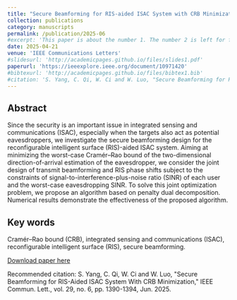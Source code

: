 ```yaml
---
title: "Secure Beamforming for RIS-aided ISAC System with CRB Minimization"
collection: publications
category: manuscripts
permalink: /publication/2025-06
#excerpt: 'This paper is about the number 1. The number 2 is left for future work.'
date: 2025-04-21
venue: 'IEEE Communications Letters'
#slidesurl: 'http://academicpages.github.io/files/slides1.pdf'
paperurl: 'https://ieeexplore.ieee.org/document/10971420'
#bibtexurl: 'http://academicpages.github.io/files/bibtex1.bib'
#citation: 'S. Yang, C. Qi, W. Ci and W. Luo, "Secure Beamforming for RIS-Aided ISAC System With CRB Minimization," IEEE Commun. Lett., vol. 29, no. 6, pp. 1390-1394, Jun. 2025.'
---
```


## Abstract
Since the security is an important issue in integrated sensing and communications (ISAC), especially when the targets also act as potential eavesdroppers, we investigate the secure beamforming design for the reconfigurable intelligent surface (RIS)-aided ISAC system. Aiming at minimizing the worst-case Cramér–Rao bound of the two-dimensional direction-of-arrival estimation of the eavesdropper, we consider the joint design of transmit beamforming and RIS phase shifts subject to the constraints of signal-to-interference-plus-noise ratio (SINR) of each user and the worst-case eavesdropping SINR. To solve this joint optimization problem, we propose an algorithm based on penalty dual decomposition. Numerical results demonstrate the effectiveness of the proposed algorithm.

## Key words

Cramér–Rao bound (CRB), integrated sensing and communications (ISAC), reconfigurable intelligent surface (RIS), secure beamforming.

[Download paper here](https://ieeexplore.ieee.org/document/10971420)

Recommended citation: S. Yang, C. Qi, W. Ci and W. Luo, "Secure Beamforming for RIS-Aided ISAC System With CRB Minimization," IEEE Commun. Lett., vol. 29, no. 6, pp. 1390-1394, Jun. 2025.



